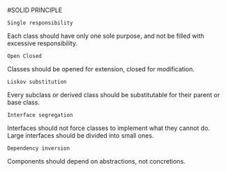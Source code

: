 #SOLID PRINCIPLE

    Single responsibility

Each class should have only one sole purpose,
and not be filled with excessive responsibility.

    Open Closed

Classes should be opened for extension,
closed for modification.

    Liskov substitution

Every subclass or derived class should be substitutable
for their parent or base class.

    Interface segregation

Interfaces should not force classes to implement what
they cannot do.
Large interfaces should be divided into small ones.

    Dependency inversion

Components should depend on abstractions, not concretions.

